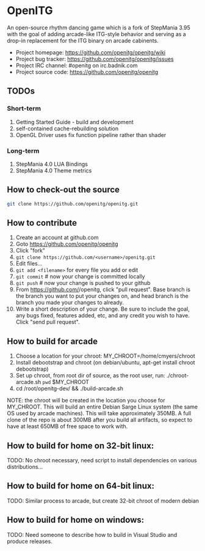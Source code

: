 # OpenITG

An open-source rhythm dancing game which is a fork of StepMania 3.95
with the goal of adding arcade-like ITG-style behavior and serving as a drop-in
replacement for the ITG binary on arcade cabinents.

* Project homepage: https://github.com/openitg/openitg/wiki
* Project bug tracker: https://github.com/openitg/openitg/issues
* Project IRC channel: #openitg on irc.badnik.com
* Project source code: https://github.com/openitg/openitg

## TODOs

### Short-term

1. Getting Started Guide - build and development
2. self-contained cache-rebuilding solution
3. OpenGL Driver uses fix function pipeline rather than shader

### Long-term

1. StepMania 4.0 LUA Bindings
2. StepMania 4.0 Theme metrics


## How to check-out the source

```sh
git clone https://github.com/openitg/openitg.git
```

## How to contribute

1. Create an account at github.com
2. Goto https://github.com/openitg/openitg
3. Click "fork"
4. `git clone https://github.com/<username>/openitg.git`
5. Edit files...
6. `git add <filename>` for every file you add or edit
7. `git commit` # now your change is committed locally
8. `git push` # now your change is pushed to your github
9. From https://github.com/<username>/openitg, click "pull request".  Base branch is the
branch you want to put your changes on, and head branch is the branch you made
your changes to already.
10. Write a short description of your change.  Be sure to include the goal, any
bugs fixed, features added, etc, and any credit you wish to have.  Click "send
pull request".

## How to build for arcade

1. Choose a location for your chroot:  MY_CHROOT=/home/cmyers/chroot
2. Install debootstrap and chroot (on debian/ubuntu, apt-get install chroot debootstrap)
3. Set up chroot, from root dir of source, as the root user, run: ./chroot-arcade.sh `pwd` $MY_CHROOT
4. cd /root/openitg-dev/ && ./build-arcade.sh

NOTE: the chroot will be created in the location you choose for MY_CHROOT.  This
will build an entire Debian Sarge Linux system (the same OS used by arcade
machines).  This will take approximately 350MB.  A full clone of the repo is
about 300MB after you build all artifacts, so expect to have at least 650MB of
free space to work with.

## How to build for home on 32-bit linux:

TODO: No chroot necessary, need script to install dependencies on various
distributions...

## How to build for home on 64-bit linux:

TODO: Similar process to arcade, but create 32-bit chroot of modern debian

## How to build for home on windows:

TODO: Need someone to describe how to build in Visual Studio and produce
releases.

